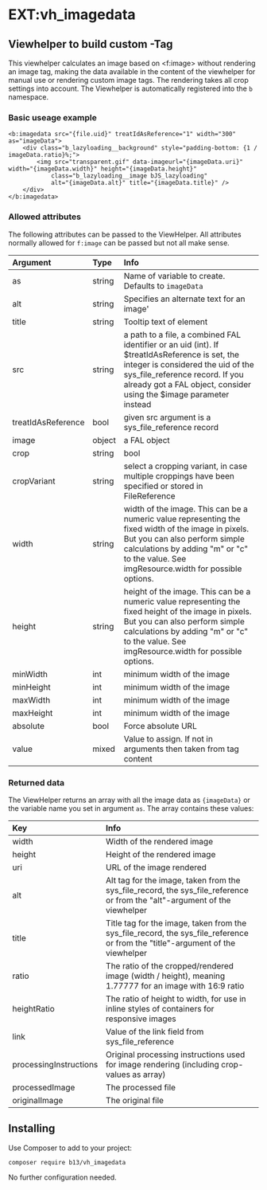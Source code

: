 # EXT:vh_imagedata

## Viewhelper to build custom <img>-Tag

This viewhelper calculates an image based on <f:image> without rendering an image tag, making the data available in the
 content of the viewhelper for manual use or rendering custom image tags. The rendering takes all crop settings into 
 account. The Viewhelper is automatically registered into the `b` namespace.
 
### Basic useage example

```
<b:imagedata src="{file.uid}" treatIdAsReference="1" width="300" as="imageData">
    <div class="b_lazyloading__background" style="padding-bottom: {1 / imageData.ratio}%;">
        <img src="transparent.gif" data-imageurl="{imageData.uri}" width="{imageData.width}" height="{imageData.height}" 
            class="b_lazyloading__image bJS_lazyloading" 
            alt="{imageData.alt}" title="{imageData.title}" />
    </div>
</b:imagedata>
```

### Allowed attributes

The following attributes can be passed to the ViewHelper. All attributes normally allowed for `f:image` can be passed
but not all make sense.

Argument | Type | Info
:--- | :--- | :---
as | string | Name of variable to create. Defaults to `imageData`
alt | string | Specifies an alternate text for an image'
title | string | Tooltip text of element
src | string | a path to a file, a combined FAL identifier or an uid (int). If $treatIdAsReference is set, the integer is considered the uid of the sys_file_reference record. If you already got a FAL object, consider using the $image parameter instead
treatIdAsReference | bool | given src argument is a sys_file_reference record
image | object | a FAL object
crop | string|bool | overrule cropping of image (setting to FALSE disables the cropping set in FileReference
cropVariant | string | select a cropping variant, in case multiple croppings have been specified or stored in FileReference
width | string | width of the image. This can be a numeric value representing the fixed width of the image in pixels. But you can also perform simple calculations by adding "m" or "c" to the value. See imgResource.width for possible options.
height | string | height of the image. This can be a numeric value representing the fixed height of the image in pixels. But you can also perform simple calculations by adding "m" or "c" to the value. See imgResource.width for possible options.
minWidth | int | minimum width of the image
minHeight | int | minimum width of the image
maxWidth | int | minimum width of the image
maxHeight | int | minimum width of the image
absolute | bool | Force absolute URL
value | mixed | Value to assign. If not in arguments then taken from tag content


### Returned data

The ViewHelper returns an array with all the image data as `{imageData}` or the variable name you set in argument `as`.
The array contains these values:

Key | Info 
:--- | :---- 
width | Width of the rendered image 
height | Height of the rendered image
uri | URL of the image rendered
alt | Alt tag for the image, taken from the sys_file_record, the sys_file_reference or from the "alt"-argument of the viewhelper
title | Title tag for the image, taken from the sys_file_record, the sys_file_reference or from the "title"-argument of the viewhelper 
ratio | The ratio of the cropped/rendered image (width / height), meaning 1.77777 for an image with 16:9 ratio
heightRatio | The ratio of height to width, for use in inline styles of containers for responsive images
link | Value of the link field from sys_file_reference
processingInstructions | Original processing instructions used for image rendering (including crop-values as array)
processedImage | The processed file
originalImage | The original file 

## Installing

Use Composer to add to your project:

`composer require b13/vh_imagedata`

No further configuration needed.


 
